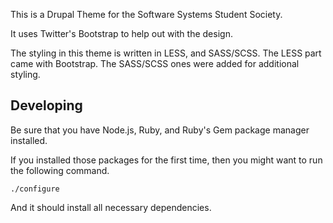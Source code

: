 This is a Drupal Theme for the Software Systems Student Society.

It uses Twitter's Bootstrap to help out with the design.

The styling in this theme is written in LESS, and SASS/SCSS. The LESS part came with Bootstrap. The SASS/SCSS ones were added for additional styling.

## Developing

Be sure that you have Node.js, Ruby, and Ruby's Gem package manager installed.

If you installed those packages for the first time, then you might want to run the following command.

    ./configure

And it should install all necessary dependencies.